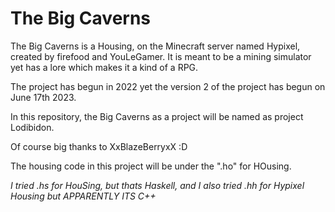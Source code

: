 # The Big Caverns

The Big Caverns is a Housing, on the Minecraft server named Hypixel, created by firefood and YouLeGamer.
It is meant to be a mining simulator yet has a lore which makes it a kind of a RPG.

The project has begun in 2022 yet the version 2 of the project has begun on June 17th 2023.

In this repository, the Big Caverns as a project will be named as project Lodibidon.

Of course big thanks to XxBlazeBerryxX :D

The housing code in this project will be under the ".ho" for HOusing.

*I tried .hs for HouSing, but thats Haskell, and I also tried .hh for Hypixel Housing but APPARENTLY ITS C++*
